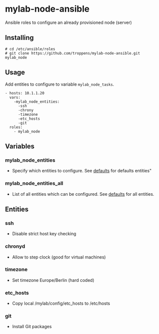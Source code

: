 # mylab-node-ansible
Ansible roles to configure an already provisioned node (server)


## Installing

```
# cd /etc/ansible/roles
# git clone https://github.com/troppens/mylab-node-ansible.git mylab_node
```


## Usage

Add entities to configure to variable `mylab_node_tasks`.

```
- hosts: 10.1.1.20
  vars:
    -mylab_node_entities:
      -ssh
      -chrony
      -timezone
      -etc_hosts
      -git
  roles:
    - mylab_node
```


## Variables

### mylab_node_entities
* Specify which entities to configure. See [defaults](defaults/main.yml) for defaults entities"

### mylab_node_entities_all
* List of all entities which can be configured. See [defaults](defaults/main.yml) for all entities. 


## Entities

### ssh
* Disable strict host key checking

### chronyd
* Allow to step clock (good for virtual machines)

### timezone
* Set timezone Europe/Berlin (hard coded)

### etc_hosts
* Copy local /mylab/config/etc_hosts to /etc/hosts

### git
* Install Git packages
